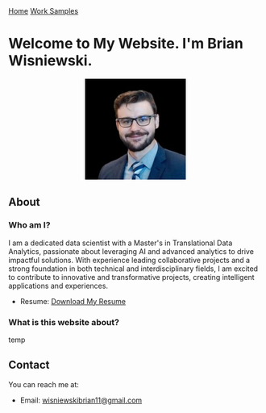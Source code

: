 <!-- Add this HTML for navigation ribbon -->
<div class="ribbon">
  <a href="#welcome">Home</a>
  <a href="work_samples.md">Work Samples</a> <!-- Link directly to work_samples.md in the root directory -->
</div>

<a id="welcome"></a>
# Welcome to My Website. I'm Brian Wisniewski. 
<p align="center">
  <img src="images/ImageOfMe.jpeg" alt="Image of Me" width="200" />
</p>

<a id="about"></a>
## About

### Who am I?

I am a dedicated data scientist with a Master's in Translational Data Analytics, passionate about leveraging AI and advanced analytics to drive impactful solutions. With experience leading collaborative projects and a strong foundation in both technical and interdisciplinary fields, I am excited to contribute to innovative and transformative projects, creating intelligent applications and experiences.

- Resume: [Download My Resume](/WisniewskiBrian_Resume_05.17_2024.pdf) 

### What is this website about?

temp

<a id="contact"></a>
## Contact

You can reach me at:

- Email: [wisniewskibrian11@gmail.com](mailto:wisniewskibrian11@gmail.com)

